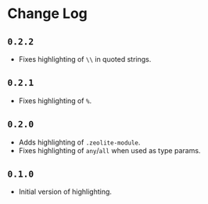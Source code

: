 # Change Log

## `0.2.2`

- Fixes highlighting of `\\` in quoted strings.

## `0.2.1`

- Fixes highlighting of `%`.

## `0.2.0`

- Adds highlighting of `.zeolite-module`.
- Fixes highlighting of `any`/`all` when used as type params.

## `0.1.0`

- Initial version of highlighting.
